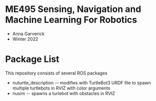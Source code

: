 # ME495 Sensing, Navigation and Machine Learning For Robotics
* Anna Garverick
* Winter 2022
# Package List
This repository consists of several ROS packages
- nuturtle_description -- modifies with TurtleBot3 URDF file to spawn multiple turtlebots in RVIZ with color arguments
- nusim -- spawns a turlebot with obstacles in RVIZ